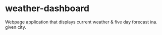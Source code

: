 # weather-dashboard
Webpage application that displays current weather &amp; five day forecast ina. given city.
